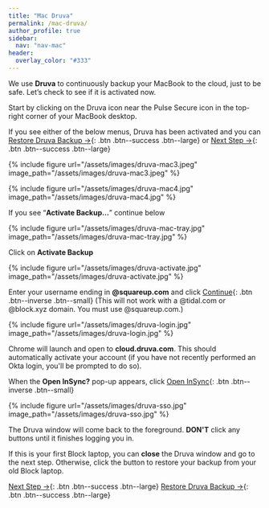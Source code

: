 ```yaml
---
title: "Mac Druva"
permalink: /mac-druva/
author_profile: true
sidebar:
  nav: "nav-mac"
header:
  overlay_color: "#333"
---
```


We use __Druva__ to continuously backup your MacBook to the cloud, just to be safe. Let’s check to see if it is activated now.

Start by clicking on the Druva icon near the Pulse Secure icon in the top-right corner of your MacBook desktop.

If you see either of the below menus, Druva has been activated and you can [Restore Druva Backup &rarr;](/mac-druva-restore/){: .btn .btn--success .btn--large} or [Next Step &rarr;](/mac-yubikey/){: .btn .btn--success .btn--large}

{% include figure url="/assets/images/druva-mac3.jpeg" image_path="/assets/images/druva-mac3.jpeg" %}

{% include figure url="/assets/images/druva-mac4.jpg" image_path="/assets/images/druva-mac4.jpg" %}

If you see “__Activate Backup…__” continue below

{% include figure url="/assets/images/druva-mac-tray.jpg" image_path="/assets/images/druva-mac-tray.jpg" %}

Click on __Activate Backup__

{% include figure url="/assets/images/druva-activate.jpg" image_path="/assets/images/druva-activate.jpg" %}

Enter your username ending in __@squareup.com__ and click [Continue](){: .btn .btn--inverse .btn--small} 
(This will not work with a @tidal.com or @block.xyz domain. You must use @squareup.com.)

{% include figure url="/assets/images/druva-login.jpg" image_path="/assets/images/druva-login.jpg" %}

Chrome will launch and open to __cloud.druva.com__. This should automatically activate your account (if you have not recently performed an Okta login, you'll be prompted to do so). 

When the __Open InSync?__ pop-up appears, click [Open InSync](){: .btn .btn--inverse .btn--small} 

{% include figure url="/assets/images/druva-sso.jpg" image_path="/assets/images/druva-sso.jpg" %}

The Druva window will come back to the foreground. __DON'T__ click any buttons until it finishes logging you in.

If this is your first Block laptop, you can __close__ the Druva window and go to the next step. Otherwise, click the button to restore your backup from your old Block laptop.

[Next Step &rarr;](/mac-vpn/){: .btn .btn--success .btn--large} [Restore Druva Backup &rarr;](/mac-druva-restore/){: .btn .btn--success .btn--large} 
